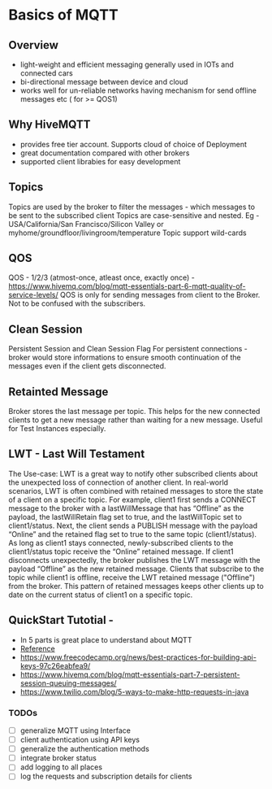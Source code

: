 # Basics of MQTT

## Overview
- light-weight and efficient messaging generally used in IOTs and connected cars
- bi-directional message between device and cloud
- works well for un-reliable networks having mechanism for send offline messages etc ( for >= QOS1)

## Why HiveMQTT
- provides free tier account. Supports cloud of choice of Deployment
- great documentation compared with other brokers
- supported client librabies for easy development

## Topics
Topics are used by the broker to filter the messages - which messages to be sent to the subscribed client
Topics are case-sensitive and nested. Eg - USA/California/San Francisco/Silicon Valley or myhome/groundfloor/livingroom/temperature
Topic support wild-cards

## QOS
QOS - 1/2/3 (atmost-once, atleast once, exactly once) - https://www.hivemq.com/blog/mqtt-essentials-part-6-mqtt-quality-of-service-levels/
QOS is only for sending messages from client to the Broker. Not to be confused with the subscribers.

## Clean Session
Persistent Session and Clean Session Flag
For persistent connections - broker would store informations to ensure smooth continuation of the messages even if the client gets disconnected.

## Retainted Message
Broker stores the last message per topic. This helps for the new connected clients to get a new message rather than waiting for a new message. Useful for Test Instances especially.

## LWT - Last Will Testament
The Use-case: LWT is a great way to notify other subscribed clients about the unexpected loss of connection of another client. In real-world scenarios, LWT is often combined with retained messages to store the state of a client on a specific topic. For example, client1 first sends a CONNECT message to the broker with a lastWillMessage that has “Offline” as the payload, the lastWillRetain flag set to true, and the lastWillTopic set to client1/status. Next, the client sends a PUBLISH message with the payload “Online” and the retained flag set to true to the same topic (client1/status). As long as client1 stays connected, newly-subscribed clients to the client1/status topic receive the “Online” retained message. If client1 disconnects unexpectedly, the broker publishes the LWT message with the payload “Offline” as the new retained message. Clients that subscribe to the topic while client1 is offline, receive the LWT retained message ("Offline") from the broker. This pattern of retained messages keeps other clients up to date on the current status of client1 on a specific topic.

## QuickStart Tutotial - 
- In 5 parts is great place to understand about MQTT
- [Reference](https://www.hivemq.com/tags/mqtt-essentials/)
- https://www.freecodecamp.org/news/best-practices-for-building-api-keys-97c26eabfea9/
- https://www.hivemq.com/blog/mqtt-essentials-part-7-persistent-session-queuing-messages/
- https://www.twilio.com/blog/5-ways-to-make-http-requests-in-java

### TODOs
- [ ] generalize MQTT using Interface
- [ ] client authentication using API keys
- [ ] generalize the authentication methods
- [ ] integrate broker status
- [ ] add logging to all places
- [ ] log the requests and subscription details for clients